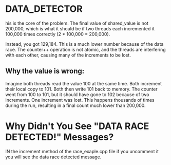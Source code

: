 # DATA_DETECTOR
<p>his is the core of the problem. The final value of shared_value is not 200,000, which is what it should be if two threads each incremented it 100,000 times correctly (2 * 100,000 = 200,000).</p>

<p>Instead, you got 129,184. This is a much lower number because of the data race. The counter++ operation is not atomic, and the threads are interfering with each other, causing many of the increments to be lost.</P>

## Why the value is wrong:
<p>Imagine both threads read the value 100 at the same time. Both increment their local copy to 101. Both then write 101 back to memory. The counter went from 100 to 101, but it should have gone to 102 because of two increments. One increment was lost. This happens thousands of times during the run, resulting in a final count much lower than 200,000.
</p>

# Why Didn't You See "DATA RACE DETECTED!" Messages?

<p>IN the increment method of the race_exaple.cpp file if you uncomment it you will see the data race detected message.</p>